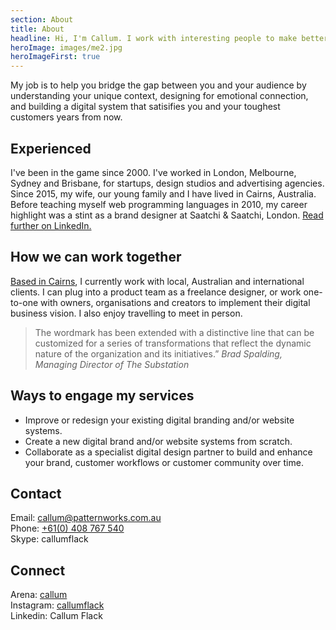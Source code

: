```yaml
---
section: About
title: About
headline: Hi, I'm Callum. I work with interesting people to make better interfaces.
heroImage: images/me2.jpg
heroImageFirst: true
---
```


<!-- <p class="Intro">Hi, I’m Callum Flack. I'm a design-obsessed, code-based, systems-thinking craftsman. I’ve been designing and developing brands and products since 2000.</p> -->

My job is to help you bridge the gap between you and your audience by understanding your unique context, designing for emotional connection, and building a digital system that satisifies you and your toughest customers years from now.

## Experienced

I've been in the game since 2000. I've worked in London, Melbourne, Sydney and Brisbane, for startups, design studios and advertising agencies. Since 2015, my wife, our young family and I have lived in Cairns, Australia. Before teaching myself web programming languages in 2010, my career highlight was a stint as a brand designer at Saatchi & Saatchi, London. [Read further on LinkedIn.](https://www.linkedin.com/in/callumflack)

## How we can work together

[Based in Cairns](https://www.instagram.com/p/BXbsNdrAt-v), I currently work with local, Australian and international clients. I can
plug into a product team as a freelance designer, or work one-to-one with owners,
organisations and creators to implement their digital business vision. I also enjoy
travelling to meet in person.

> The wordmark has been extended with a distinctive line that can be customized for a
> series of transformations that reflect the dynamic nature of the organization and its
> initiatives.” _Brad Spalding, Managing Director of The Substation_

## Ways to engage my services

* Improve or redesign your existing digital branding and/or website systems.
* Create a new digital brand and/or website systems from scratch.
* Collaborate as a specialist digital design partner to build and enhance your brand,
  customer workflows or customer community over time.

## Contact

Email: [callum@patternworks.com.au](mailto:callum@patternworks.com.au)<br> Phone:
[+61(0) 408 767 540](tel:610-408-767-540)<br> Skype: callumflack

## Connect

Arena: [callum](mailto:callum@patternworks.com.au)<br> Instagram:
[callumflack](tel:610-408-767-540)<br> Linkedin: Callum Flack
